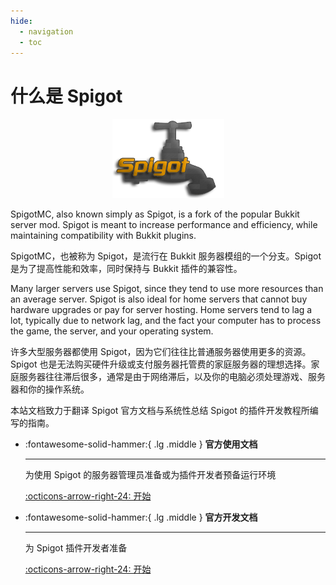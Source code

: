 ```yaml
---
hide:
  - navigation
  - toc
---
```


# 什么是 Spigot

<p align="center">
  <a href="https://www.spigotmc.org/"><img src="official-plugin-development/images/spigot.png" alt="spigotmc-logo"></a>
</p>

SpigotMC, also known simply as Spigot, is a fork of the popular Bukkit server mod. Spigot is meant to increase performance and efficiency, while maintaining compatibility with Bukkit plugins.

SpigotMC，也被称为 Spigot，是流行在 Bukkit 服务器模组的一个分支。Spigot 是为了提高性能和效率，同时保持与 Bukkit 插件的兼容性。

Many larger servers use Spigot, since they tend to use more resources than an average server. Spigot is also ideal for home servers that cannot buy hardware upgrades or pay for server hosting. Home servers tend to lag a lot, typically due to network lag, and the fact your computer has to process the game, the server, and your operating system.

许多大型服务器都使用 Spigot，因为它们往往比普通服务器使用更多的资源。Spigot 也是无法购买硬件升级或支付服务器托管费的家庭服务器的理想选择。家庭服务器往往滞后很多，通常是由于网络滞后，以及你的电脑必须处理游戏、服务器和你的操作系统。

本站文档致力于翻译 Spigot 官方文档与系统性总结 Spigot 的插件开发教程所编写的指南。

<div class="grid cards" markdown>

-   :fontawesome-solid-hammer:{ .lg .middle } __官方使用文档__

    ---

    为使用 Spigot 的服务器管理员准备或为插件开发者预备运行环境

    [:octicons-arrow-right-24: 开始](official-plugin-using/)

-   :fontawesome-solid-hammer:{ .lg .middle } __官方开发文档__

    ---

    为 Spigot 插件开发者准备

    [:octicons-arrow-right-24: 开始](official-plugin-development/)

</div>